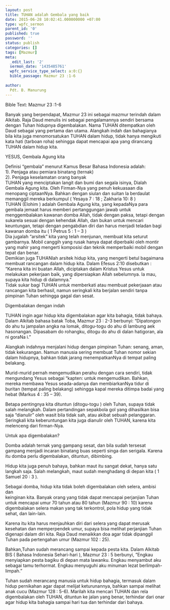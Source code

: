 ```yaml
---
layout: post
title: TUHAN adalah Gembala yang baik
date: 2015-06-28 10:02:41.000000000 +07:00
type: wpfc_sermon
parent_id: '0'
published: true
password: ''
status: publish
categories: []
tags: [Mazmur]
meta:
  _edit_last: '2'
  sermon_date: '1435485761'
  wpfc_service_type_select: a:0:{}
  bible_passage: Mazmur 23 :1-6
  
author:
  Pdt. B. Manurung
---
```

<p>Bible Text: Mazmur 23 :1-6</p>
<p>Banyak yang berpendapat, Mazmur 23 ini sebagai mazmur terindah dalam Alkitab. Raja Daud menulis ini sebagai pengalamannya sendiri bersama dengan Tuhan hidupnya digembalakan. Nama TUHAN ditempatkan oleh Daud sebagai yang pertama dan utama. Alangkah indah dan bahagianya bila kita juga menomorsatukan TUHAN dalam hidup, tidak hanya mengikuti kata hati (tarboan roha) sehingga dapat mencapai apa yang dirancang TUHAN dalam hidup kita.</p>
<p>YESUS, Gembala Agung kita</p>
<p>Definisi “gembala” menurut Kamus Besar Bahasa Indonesia adalah:<br />
1). Penjaga atau pemiara binatang (ternak)<br />
2). Penjaga keselamatan orang banyak<br />
TUHAN yang menciptakan langit dan bumi dan segala isinya, Dialah Gembala Agung kita. Oleh Firman-Nya yang penuh kekuasaan dia menopang ciptaanNya. Bahkan dengan siulan dan suitan Ia berdaulat memanggil mereka berkumpul ( Yesaya 7 : 18 ; Zakharia 10: 8 )<br />
TUHAN (Elohim ) adalah Gembala Agung kita, yang kepadaNya para gembala jemaat harus memberi pertanggungan jawab untuk menggembalakan kawanan domba Allah,  tidak dengan paksa, tetapi dengan sukarela sesuai dengan kehendak Allah, dan bukan untuk mencari keuntungan, tetapi dengan pengabdian diri dan harus menjadi teladan bagi kawanan domba itu ( 1 Petrus 5 : 1 – 3 )<br />
Dia jugalah “arsitek” kita yang telah menjunan, membuat kita seturut gambarnya. Mobil canggih yang rusak hanya dapat diperbaiki oleh montir yang mahir yang mengerti komposisi dan teknik memperbaiki mobil dengan tepat dan benar.<br />
Demikian juga TUHANlah arsitek hidup kita, yang mengerti betul bagaimana membuat rancangan dalam hidup kita. Dalam Efesus 2:10 disebutkan : “Karena kita ini buatan Allah, diciptakan dalam Kristus Yesus untuk melakukan pekerjaan baik, yang dipersiapkan Allah sebelumnya. Ia mau, supaya kita hidup di dalamnya.”<br />
Tidak sukar bagi TUHAN untuk memberkati atau membuat pekerjaaan atau rancangan kita berhasil, namun seringkali kita berjalan sendiri tanpa pimpinan Tuhan sehingga gagal dan sesat.  </p>
<p>Digembalakan dengan  indah</p>
<p>TUHAN ingin agar hidup kita digembalakan agar kita bahagia, tidak bahaya. Dalam Alkitab bahasa batak Toba, Mazmur 23 : 2-3 berbunyi: “Dipatongon do ahu tu jampalan angka na lomak, ditogu-togu do ahu di lambung aek hasonangan. Dipasabam do rohangku, ditogu do ahu di dalan hatigoran, ala ni goraNa i.” </p>
<p>Alangkah indahnya menjalani hidup dengan pimpinan Tuhan: senang, aman,  tidak kekurangan. Namun manusia sering membuat Tuhan nomor sekian dalam hidupnya, bahkan tidak jarang menempatkanNya di tempat paling belakang. </p>
<p>Murid-murid pernah mengemudikan perahu dengan cara sendiri, tidak mengundang Yesus sebagai “kapten: untuk mengemudikan. Bahkan, mereka membawa Yesus seada-adanya dan membiarkanNya tidur di buritan (tempat paling belakang) sehingga kapal mereka ditimpa badai yang hebat (Markus 4 : 35 – 39).</p>
<p>Betapa pentingnya kita dituntun (ditogu-togu ) oleh Tuhan, supaya tidak salah melangkah. Dalam pertandingan sepakbola gol yang dihasilkan bisa saja “dianulir”  oleh wasit bila tidak sah, atau akibat sebuah pelanggaran. Seringkali kita keberuntungan kita juga dianulir oleh TUHAN, karena kita melenceng dari firman-Nya.</p>
<p>Untuk apa digembalakan? </p>
<p>Domba adalah ternak yang gampang sesat, dan bila sudah tersesat gampang menjadi incaran binatang buas seperti singa dan serigala. Karena itu domba perlu digembalakan, dituntun, dibimbing. </p>
<p>Hidup kita juga penuh bahaya, bahkan maut itu sangat dekat, hanya satu langkah saja. Salah melangkah, maut sudah menghadang di depan kita ( 1 Samuel 20 : 3 ). </p>
<p>Sebagai domba, hidup kita tidak boleh digembalakan  oleh  selera,  ambisi dan<br />
keinginan kita. Banyak orang yang tidak dapat mencapai perjanjian Tuhan untuk mencapai umur 70 tahun atau 80 tahun (Mazmur 90 : 10) karena digembalakan selera makan yang tak terkontrol, pola hidup yang tidak sehat, dan lain-lain.   </p>
<p>Karena itu kita harus menjauhkan diri dari selera yang dapat merusak kesehatan dan memperpendek umur, supaya bisa melihat perjanjian Tuhan digenapi dalam diri kita. Raja Daud menaikkan doa agar tidak dipanggil Tuhan pada pertengahan umur (Mazmur 102 : 25). </p>
<p>Bahkan,Tuhan sudah merancang sampai kepada pesta kita. Dalam Alkitab BIS ( Bahasa Indonesia Sehari-hari ), Mazmur 23 : 5 berbunyi, ”Engkau menyiapkan pesta bagiku di depan mata lawanku. Engkau menyambut aku sebagai tamu terhormat. Engkau menyuguhi aku minuman lezat berlimpah-limpah.”</p>
<p>Tuhan sudah merancang manusia untuk hidup bahagia, termasuk dalam hidup pernikahan agar dapat melijat keturunannya, bahkan sampai melihat anak cucu (Mazmur 128 : 5-6). Marilah kita mencari TUHAN dan rela digembalakan oleh TUHAN, dituntun ke jalan yang benar, terhindar dari onar agar hidup kita bahagia sampai hari tua dan terhindar dari bahaya.</p>
